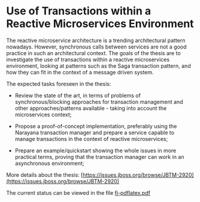 
# Use of Transactions within a Reactive Microservices Environment

The reactive microservice architecture is a trending architectural pattern nowadays. However, synchronous calls between services are not a good practice in such an architectural context. The goals of the thesis are to investigate the use of transactions within a reactive microservices environment, looking at patterns such as the Saga transaction pattern, and how they can fit in the context of a message driven system. 

The expected tasks foreseen in the thesis:

* Review the state of the art, in terms of problems of synchronous/blocking approaches for transaction management and other approaches/patterns available - taking into account the microservices context;

* Propose a proof-of-concept implementation, preferably using the Narayana transaction manager and prepare a service capable to manage transactions in the context of reactive microservices;    

* Prepare an example/quickstart showing the whole issues in more practical terms, proving that the transaction manager can work in an asynchronous environment;

More details about the thesis: 
[https://issues.jboss.org/browse/JBTM-2920](https://issues.jboss.org/browse/JBTM-2920)


The current status can be viewed in the file [fi-pdflatex.pdf](fi-pdflatex.pdf)


